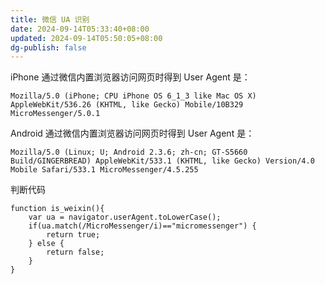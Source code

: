 ```yaml
---
title: 微信 UA 识别
date: 2024-09-14T05:33:40+08:00
updated: 2024-09-14T05:50:05+08:00
dg-publish: false
---
```


iPhone 通过微信内置浏览器访问网页时得到 User Agent 是：

```
Mozilla/5.0 (iPhone; CPU iPhone OS 6_1_3 like Mac OS X) AppleWebKit/536.26 (KHTML, like Gecko) Mobile/10B329 MicroMessenger/5.0.1
```

Android 通过微信内置浏览器访问网页时得到 User Agent 是：

```
Mozilla/5.0 (Linux; U; Android 2.3.6; zh-cn; GT-S5660 Build/GINGERBREAD) AppleWebKit/533.1 (KHTML, like Gecko) Version/4.0 Mobile Safari/533.1 MicroMessenger/4.5.255
```

判断代码

```
function is_weixin(){
	var ua = navigator.userAgent.toLowerCase();
	if(ua.match(/MicroMessenger/i)=="micromessenger") {
		return true;
 	} else {
		return false;
	}
}
```
